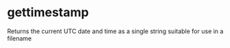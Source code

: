 # gettimestamp
Returns the current UTC date and time as a single string suitable for use in a filename
